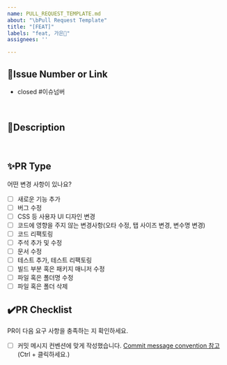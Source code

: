 ```yaml
---
name: PULL_REQUEST_TEMPLATE.md
about: "\bPull Request Template"
title: "[FEAT]"
labels: "feat, 가은🧸"
assignees: ''

---
```


## 📍Issue Number or Link
- closed #이슈넘버
</br>

## 🫧Description
<!-- 변경 사항 및 관련 이슈에 대해 간단하게 작성해주세요. 어떻게보다 무엇을 왜 수정했는지 설명해주세요. -->

</br>

## ✨PR Type
어떤 변경 사항이 있나요?

- [ ] 새로운 기능 추가
- [ ] 버그 수정
- [ ] CSS 등 사용자 UI 디자인 변경
- [ ] 코드에 영향을 주지 않는 변경사항(오타 수정, 탭 사이즈 변경, 변수명 변경)
- [ ] 코드 리팩토링
- [ ] 주석 추가 및 수정
- [ ] 문서 수정
- [ ] 테스트 추가, 테스트 리팩토링
- [ ] 빌드 부분 혹은 패키지 매니저 수정
- [ ] 파일 혹은 폴더명 수정
- [ ] 파일 혹은 폴더 삭제

## ✔️PR Checklist
PR이 다음 요구 사항을 충족하는 지 확인하세요.

- [ ] 커밋 메시지 컨벤션에 맞게 작성했습니다.  [Commit message convention 참고](https://github.com/Team-Picle/Picle-Client)  (Ctrl + 클릭하세요.)
